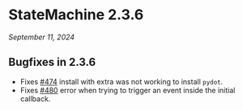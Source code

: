 # StateMachine 2.3.6

*September 11, 2024*


## Bugfixes in 2.3.6

- Fixes [#474](https://github.com/fgmacedo/python-statemachine/issues/474) install with extra was not working to install `pydot`.
- Fixes [#480](https://github.com/fgmacedo/python-statemachine/issues/480) error when trying to trigger an event inside the initial callback.
